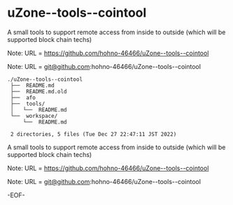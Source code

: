 # uZone--tools--cointool

A small tools to support remote access from inside to outside (which will be supported block chain techs)

Note: URL = https://github.com/hohno-46466/uZone--tools--cointool

Note: URL = git@github.com:hohno-46466/uZone--tools--cointool

    ./uZone--tools--cointool
     ├──  README.md
     ├──  README.md.old
     ├──  afo
     ├──  tools/
     │   └──  README.md
     └──  workspace/
         └──  README.md
     
     2 directories, 5 files (Tue Dec 27 22:47:11 JST 2022)


A small tools to support remote access from inside to outside (which will be supported block chain techs)

Note: URL = https://github.com/hohno-46466/uZone--tools--cointool

Note: URL = git@github.com:hohno-46466/uZone--tools--cointool

-EOF-
